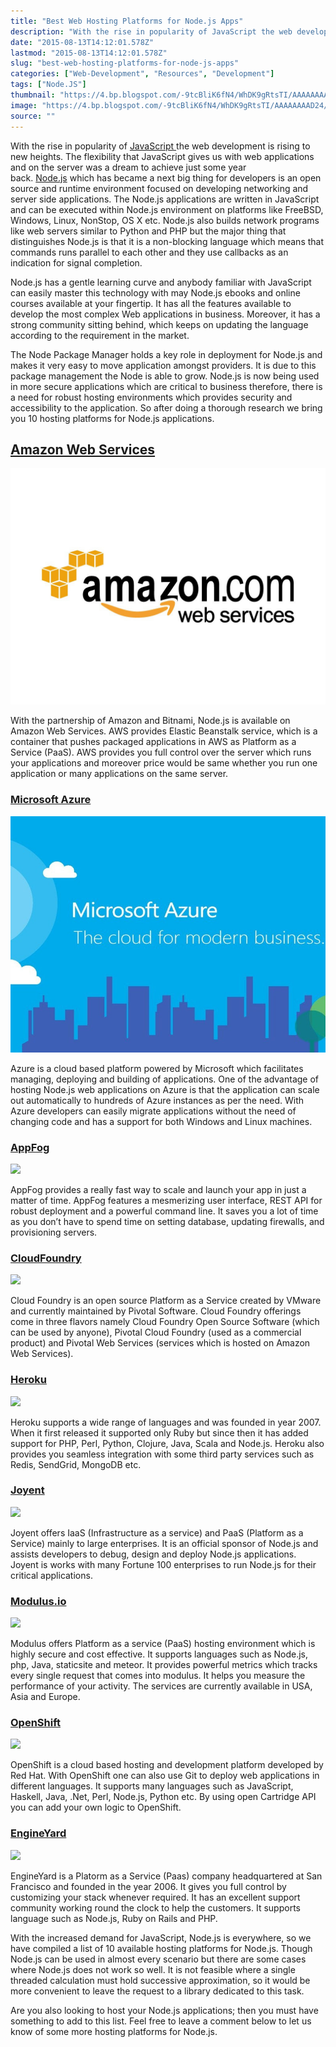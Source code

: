 ```yaml
---
title: "Best Web Hosting Platforms for Node.js Apps"
description: "With the rise in popularity of JavaScript the web development is rising to new heights. The flexibility that JavaScript gives us with web applications and on the server was a dream to achieve just some year back. Node.js which has became a next big thing for developers is an open source and runtime environment focused on developing networking and server side applications. The Node.js applications are written in JavaScript and can be executed within Node.js environment on platforms like FreeBSD, Windows, Linux, NonStop, OS X etc. Node.js also builds network programs like web servers similar to Python and PHP but the major thing that distinguishes Node.js is that it is a non-blocking language which means that commands runs parallel to each other and they use callbacks as an indication for signal completion."
date: "2015-08-13T14:12:01.578Z"
lastmod: "2015-08-13T14:12:01.578Z"
slug: "best-web-hosting-platforms-for-node-js-apps"
categories: ["Web-Development", "Resources", "Development"]
tags: ["Node.JS"]
thumbnail: "https://4.bp.blogspot.com/-9tcBliK6fN4/WhDK9gRtsTI/AAAAAAAAD24/QWBZCzXmABQAxZkRCUNOI4gjcjO7EHLSgCLcBGAs/s400/nodejs.png"
image: "https://4.bp.blogspot.com/-9tcBliK6fN4/WhDK9gRtsTI/AAAAAAAAD24/QWBZCzXmABQAxZkRCUNOI4gjcjO7EHLSgCLcBGAs/s1600/nodejs.png"
source: ""
---
```



With the rise in popularity of [JavaScript ](https://en.wikipedia.org/wiki/JavaScript)the web development is rising to new heights. The flexibility that JavaScript gives us with web applications and on the server was a dream to achieve just some year back. [Node.js](https://nodejs.org/) which has became a next big thing for developers is an open source and runtime environment focused on developing networking and server side applications. The Node.js applications are written in JavaScript and can be executed within Node.js environment on platforms like FreeBSD, Windows, Linux, NonStop, OS X etc. Node.js also builds network programs like web servers similar to Python and PHP but the major thing that distinguishes Node.js is that it is a non-blocking language which means that commands runs parallel to each other and they use callbacks as an indication for signal completion.

Node.js has a gentle learning curve and anybody familiar with JavaScript can easily master this technology with may Node.js ebooks and online courses available at your fingertip. It has all the features available to develop the most complex Web applications in business. Moreover, it has a strong community sitting behind, which keeps on updating the language according to the requirement in the market.

The Node Package Manager holds a key role in deployment for Node.js and makes it very easy to move application amongst providers. It is due to this package management the Node is able to grow. Node.js is now being used in more secure applications which are critical to business therefore, there is a need for robust hosting environments which provides security and accessibility to the application. So after doing a thorough research we bring you 10 hosting platforms for Node.js applications.

## **[Amazon Web Services](http://aws.amazon.com/)**

![](/assets/amazon-web-services.jpeg)

With the partnership of Amazon and Bitnami, Node.js is available on Amazon Web Services. AWS provides Elastic Beanstalk service, which is a container that pushes packaged applications in AWS as Platform as a Service (PaaS). AWS provides you full control over the server which runs your applications and moreover price would be same whether you run one application or many applications on the same server.

### **[Microsoft Azure](http://azure.microsoft.com/en-us/)**

![](/assets/microsoft-azure.jpeg)

Azure is a cloud based platform powered by Microsoft which facilitates managing, deploying and building of applications. One of the advantage of hosting Node.js web applications on Azure is that the application can scale out automatically to hundreds of Azure instances as per the need. With Azure developers can easily migrate applications without the need of changing code and has a support for both Windows and Linux machines.

### **[AppFog](https://www.appfog.com/)**

![](http://i1135.photobucket.com/albums/m637/Maer007/WebSnippet/1439474578739_zpss2k25kxc.jpeg)

AppFog provides a really fast way to scale and launch your app in just a matter of time. AppFog features a mesmerizing user interface, REST API for robust deployment and a powerful command line. It saves you a lot of time as you don’t have to spend time on setting database, updating firewalls, and provisioning servers.

### **[CloudFoundry](http://pivotal.io/platform-as-a-service/pivotal-cloud-foundry)**

![](http://i1135.photobucket.com/albums/m637/Maer007/WebSnippet/1439474658303_zps2bwv1ifc.png)

Cloud Foundry is an open source Platform as a Service created by VMware and currently maintained by Pivotal Software. Cloud Foundry offerings come in three flavors namely Cloud Foundry Open Source Software (which can be used by anyone), Pivotal Cloud Foundry (used as a commercial product) and Pivotal Web Services (services which is hosted on Amazon Web Services).

### **[Heroku](https://www.heroku.com/)**

![](http://i1135.photobucket.com/albums/m637/Maer007/WebSnippet/1439474696600_zpsecjeylst.png)

Heroku supports a wide range of languages and was founded in year 2007\. When it first released it supported only Ruby but since then it has added support for PHP, Perl, Python, Clojure, Java, Scala and Node.js. Heroku also provides you seamless integration with some third party services such as Redis, SendGrid, MongoDB etc.

### **[Joyent](https://www.joyent.com/)**

![](http://i1135.photobucket.com/albums/m637/Maer007/WebSnippet/1439474734970_zpsq5xslxjd.png)

Joyent offers IaaS (Infrastructure as a service) and PaaS (Platform as a Service) mainly to large enterprises. It is an official sponsor of Node.js and assists developers to debug, design and deploy Node.js applications. Joyent is works with many Fortune 100 enterprises to run Node.js for their critical applications.

### **[Modulus.io](https://modulus.io/)**

![](http://i1135.photobucket.com/albums/m637/Maer007/WebSnippet/1439474801549_zpsao85n4wi.jpeg)

Modulus offers Platform as a service (PaaS) hosting environment which is highly secure and cost effective. It supports languages such as Node.js, php, Java, staticsite and meteor. It provides powerful metrics which tracks every single request that comes into modulus. It helps you measure the performance of your activity. The services are currently available in USA, Asia and Europe.

### **[OpenShift](https://www.openshift.com/)**

![](http://i1135.photobucket.com/albums/m637/Maer007/WebSnippet/1439474830628_zpsb0yzdzwj.png)

OpenShift is a cloud based hosting and development platform developed by Red Hat. With OpenShift one can also use Git to deploy web applications in different languages. It supports many languages such as JavaScript, Haskell, Java, .Net, Perl, Node.js, Python etc. By using open Cartridge API you can add your own logic to OpenShift.

### **[EngineYard](https://www.engineyard.com/)**

![](http://i1135.photobucket.com/albums/m637/Maer007/WebSnippet/1439474888956_zpswg8cyzj6.png)

EngineYard is a Platorm as a Service (Paas) company headquartered at San Francisco and founded in the year 2006\. It gives you full control by customizing your stack whenever required. It has an excellent support community working round the clock to help the customers. It supports language such as Node.js, Ruby on Rails and PHP.

With the increased demand for JavaScript, Node.js is everywhere, so we have compiled a list of 10 available hosting platforms for Node.js. Though Node.js can be used in almost every scenario but there are some cases where Node.js does not work so well. It is not feasible where a single threaded calculation must hold successive approximation, so it would be more convenient to leave the request to a library dedicated to this task.

Are you also looking to host your Node.js applications; then you must have something to add to this list. Feel free to leave a comment below to let us know of some more hosting platforms for Node.js.